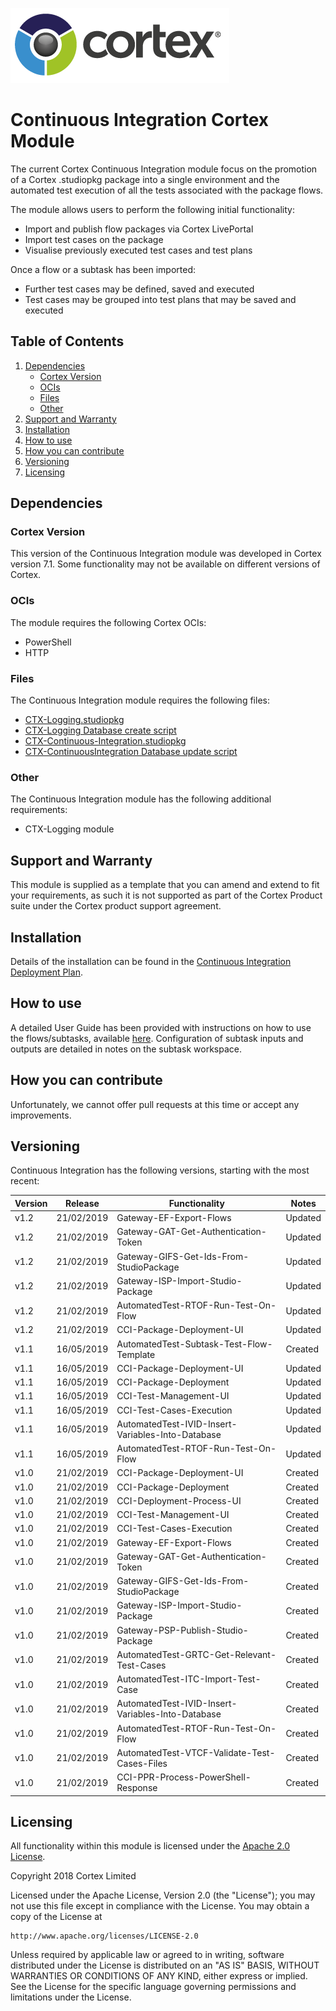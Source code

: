 
<a href="https://www.cortex-ia.co.uk/" target="_blank"><img src="https://github.com/CortexIATest/CTXImages/blob/master/Cortex-350-120.png" alt="Welcome to Cortex!" width="350" height="120" border="0"></a>

# Continuous Integration Cortex Module
The current Cortex Continuous Integration module focus on the promotion of a Cortex .studiopkg package into a single environment and the automated test execution of all the tests associated with the package flows. 

The module allows users to perform the following initial functionality:
* Import and publish flow packages via Cortex LivePortal
* Import test cases on the package
* Visualise previously executed test cases and test plans

Once a flow or a subtask has been imported:
* Further test cases may be defined, saved and executed
* Test cases may be grouped into test plans that may be saved and executed


## Table of Contents
1) [Dependencies](#dependencies)
    * [Cortex Version](#cortex-version)
    * [OCIs](#ocis)
    * [Files](#files)
    * [Other](#other)
1) [Support and Warranty](#support-and-warranty)
2) [Installation](#installation)
3) [How to use](#how-to-use)
4) [How you can contribute](#how-you-can-contribute)
5) [Versioning](#versioning)
6) [Licensing](#licensing)


## Dependencies
### Cortex Version
This version of the Continuous Integration module was developed in Cortex version 7.1. Some functionality may not be available on different versions of Cortex.

### OCIs
The  module requires the following Cortex OCIs:
* PowerShell
* HTTP

### Files
The Continuous Integration module requires the following files:
* [CTX-Logging.studiopkg](https://github.com/CortexIntelligentAutomation/CTX-Logging/releases/download/v1.0/CTX-Logging.studiopkg)
* [CTX-Logging Database create script](https://github.com/CortexIntelligentAutomation/CTX-Continuous-Integration/releases/download/v1.2/Cortex-Logging-Install.sql)
* [CTX-Continuous-Integration.studiopkg](https://github.com/CortexIntelligentAutomation/CTX-Continuous-Integration/releases/download/v1.2/CTX-ContinuousIntegration.studiopkg)
* [CTX-ContinuousIntegration Database update script](https://github.com/CortexIntelligentAutomation/CTX-Continuous-Integration/releases/download/v1.2/Cortex-ContinuousIntegration-Install.sql)

### Other
The Continuous Integration module has the following additional requirements:
* CTX-Logging module

## Support and Warranty 
This module is supplied as a template that you can amend and extend to fit your requirements, as such it is not supported as part of the Cortex Product suite under the Cortex product support agreement.

## Installation
Details of the installation can be found in the [Continuous Integration Deployment Plan](https://github.com/CortexIntelligentAutomation/CTX-Continuous-Integration/blob/master/CTX-Continuous-Integration%20-%20Deployment%20Plan.pdf).
## How to use
A detailed User Guide has been provided with instructions on how to use the flows/subtasks, available [here](https://github.com/CortexIntelligentAutomation/CTX-Continuous-Integration/blob/master/CTX-Continuous-Integration%20-%20User%20Guide.pdf). Configuration of subtask inputs and outputs are detailed in notes on the subtask workspace.

## How you can contribute
Unfortunately, we cannot offer pull requests at this time or accept any improvements.

## Versioning
Continuous Integration has the following versions, starting with the most recent:

Version | Release | Functionality | Notes
------------ | ------------- | ----------- | -----------
v1.2 | 21/02/2019 | Gateway-EF-Export-Flows | Updated 
v1.2 | 21/02/2019 | Gateway-GAT-Get-Authentication-Token | Updated 
v1.2 | 21/02/2019 | Gateway-GIFS-Get-Ids-From-StudioPackage | Updated 
v1.2 | 21/02/2019 | Gateway-ISP-Import-Studio-Package | Updated 
v1.2 | 21/02/2019 | AutomatedTest-RTOF-Run-Test-On-Flow | Updated
v1.2 | 21/02/2019 | CCI-Package-Deployment-UI | Updated 
v1.1 | 16/05/2019 | AutomatedTest-Subtask-Test-Flow-Template | Created
v1.1 | 16/05/2019 | CCI-Package-Deployment-UI | Updated
v1.1 | 16/05/2019 | CCI-Package-Deployment | Updated
v1.1 | 16/05/2019 | CCI-Test-Management-UI | Updated
v1.1 | 16/05/2019 | CCI-Test-Cases-Execution | Updated
v1.1 | 16/05/2019 | AutomatedTest-IVID-Insert-Variables-Into-Database | Updated
v1.1 | 16/05/2019 | AutomatedTest-RTOF-Run-Test-On-Flow | Updated
v1.0 | 21/02/2019 | CCI-Package-Deployment-UI | Created 
v1.0 | 21/02/2019 | CCI-Package-Deployment | Created 
v1.0 | 21/02/2019 | CCI-Deployment-Process-UI | Created 
v1.0 | 21/02/2019 | CCI-Test-Management-UI | Created 
v1.0 | 21/02/2019 | CCI-Test-Cases-Execution | Created 
v1.0 | 21/02/2019 | Gateway-EF-Export-Flows | Created 
v1.0 | 21/02/2019 | Gateway-GAT-Get-Authentication-Token | Created 
v1.0 | 21/02/2019 | Gateway-GIFS-Get-Ids-From-StudioPackage | Created 
v1.0 | 21/02/2019 | Gateway-ISP-Import-Studio-Package | Created 
v1.0 | 21/02/2019 | Gateway-PSP-Publish-Studio-Package | Created 
v1.0 | 21/02/2019 | AutomatedTest-GRTC-Get-Relevant-Test-Cases | Created 
v1.0 | 21/02/2019 | AutomatedTest-ITC-Import-Test-Case | Created 
v1.0 | 21/02/2019 | AutomatedTest-IVID-Insert-Variables-Into-Database | Created 
v1.0 | 21/02/2019 | AutomatedTest-RTOF-Run-Test-On-Flow | Created 
v1.0 | 21/02/2019 | AutomatedTest-VTCF-Validate-Test-Cases-Files | Created 
v1.0 | 21/02/2019 | CCI-PPR-Process-PowerShell-Response | Created 

## Licensing
All functionality within this module is licensed under the [Apache 2.0 License](https://www.apache.org/licenses/LICENSE-2.0).

Copyright 2018 Cortex Limited

Licensed under the Apache License, Version 2.0 (the "License");
you may not use this file except in compliance with the License.
You may obtain a copy of the License at

    http://www.apache.org/licenses/LICENSE-2.0

Unless required by applicable law or agreed to in writing, software
distributed under the License is distributed on an "AS IS" BASIS,
WITHOUT WARRANTIES OR CONDITIONS OF ANY KIND, either express or implied.
See the License for the specific language governing permissions and
limitations under the License.



